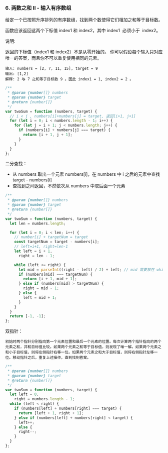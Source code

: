### 6. 两数之和 II - 输入有序数组

给定一个已按照升序排列的有序数组，找到两个数使得它们相加之和等于目标数。

函数应该返回这两个下标值 index1 和 index2，其中 index1  必须小于  index2。

说明:

返回的下标值（index1 和 index2）不是从零开始的。
你可以假设每个输入只对应唯一的答案，而且你不可以重复使用相同的元素。

```
输入: numbers = [2, 7, 11, 15], target = 9
输出: [1,2]
解释: 2 与 7 之和等于目标数 9 。因此 index1 = 1, index2 = 2 。
```

```js
/**
 * @param {number[]} numbers
 * @param {number} target
 * @return {number[]}
 */
var twoSum = function (numbers, target) {
  // i < j , numbers[i]+numbers[j] = target, 返回[i+1, j+1]
  for (let i = 0; i < numbers.length - 1; i++) {
    for (let j = i + 1; j < numbers.length; j++) {
      if (numbers[i] + numbers[j] === target) {
        return [i + 1, j + 1];
      }
    }
  }
};
```

二分查找：

- 从 numbers 取出一个元素 numbers[i]，在 numbers 中 i 之后的元素中查找 target - numbers[i]
- 查找到之间返回，不然依次从 numbers 中取后面一个元素

```js
/**
 * @param {number[]} numbers
 * @param {number} target
 * @return {number[]}
 */
var twoSum = function (numbers, target) {
  let len = numbers.length;

  for (let i = 0; i < len; i++) {
    // number[i] + targetNum = target
    const targetNum = target - numbers[i];
    // left=i+1, right=len-1
    let left = i + 1,
      right = len - 1;

    while (left <= right) {
      let mid = parseInt((right - left) / 2) + left; // mid 需要放在 while 循环里面，每次重新计算
      if (numbers[mid] === targetNum) {
        return [i + 1, mid + 1];
      } else if (numbers[mid] > targetNum) {
        right = mid - 1;
      } else {
        left = mid + 1;
      }
    }
  }
  return [-1, -1];
};
```

双指针：

```
初始时两个指针分别指向第一个元素位置和最后一个元素的位置。每次计算两个指针指向的两个元素之和，并和目标值比较。如果两个元素之和等于目标值，则发现了唯一解。如果两个元素之和小于目标值，则将左侧指针右移一位。如果两个元素之和大于目标值，则将右侧指针左移一位。移动指针之后，重复上述操作，直到找到答案。
```

```js
/**
 * @param {number[]} numbers
 * @param {number} target
 * @return {number[]}
 */
var twoSum = function (numbers, target) {
  let left = 0,
    right = numbers.length - 1;
  while (left < right) {
    if (numbers[left] + numbers[right] === target) {
      return [left + 1, right + 1];
    } else if (numbers[left] + numbers[right] < target) {
      left++;
    } else {
      right--;
    }
  }
};
```

